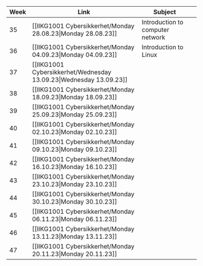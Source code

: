 | Week | Link                                                               | Subject                          |     |
| ---- | ------------------------------------------------------------------ | -------------------------------- | --- |
| 35   | [[IIKG1001 Cybersikkerhet/Monday 28.08.23\|Monday 28.08.23]]       | Introduction to computer network |     |
| 36   | [[IIKG1001 Cybersikkerhet/Monday 04.09.23\|Monday 04.09.23]]       | Introduction to Linux            |     |
| 37   | [[IIKG1001 Cybersikkerhet/Wednesday 13.09.23\|Wednesday 13.09.23]] |                                  |     |
| 38   | [[IIKG1001 Cybersikkerhet/Monday 18.09.23\|Monday 18.09.23]]       |                                  |     |
| 39   | [[IIKG1001 Cybersikkerhet/Monday 25.09.23\|Monday 25.09.23]]       |                                  |     |
| 40   | [[IIKG1001 Cybersikkerhet/Monday 02.10.23\|Monday 02.10.23]]       |                                  |     |
| 41   | [[IIKG1001 Cybersikkerhet/Monday 09.10.23\|Monday 09.10.23]]       |                                  |     |
| 42   | [[IIKG1001 Cybersikkerhet/Monday 16.10.23\|Monday 16.10.23]]       |                                  |     |
| 43   | [[IIKG1001 Cybersikkerhet/Monday 23.10.23\|Monday 23.10.23]]       |                                  |     |
| 44   | [[IIKG1001 Cybersikkerhet/Monday 30.10.23\|Monday 30.10.23]]       |                                  |     |
| 45   | [[IIKG1001 Cybersikkerhet/Monday 06.11.23\|Monday 06.11.23]]       |                                  |     |
| 46   | [[IIKG1001 Cybersikkerhet/Monday 13.11.23\|Monday 13.11.23]]       |                                  |     |
| 47   | [[IIKG1001 Cybersikkerhet/Monday 20.11.23\|Monday 20.11.23]]       |                                  |     |